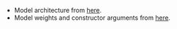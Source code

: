 - Model architecture from [here](https://github.com/antonior92/ecg-age-prediction/tree/f9801bbe7eb2ce8c5416f5d3d4182c7302813dec).
- Model weights and constructor arguments from [here](https://www.dropbox.com/s/thvqwaryeo8uemo/).
